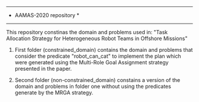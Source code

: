 ***************************************************************
* AAMAS-2020 repository                                       *
***************************************************************

This repository constinas the domain and problems used in:
"Task Allocation Strategy for Heterogeneous Robot Teams in Offshore Missions"

1. First folder (constrained_domain) contains the domain and problems that consider 
   the predicate "robot_can_cat" to implement the plan which were generated using the 
   Multi-Role Goal Assignment strategy presented in the paper.

2. Second folder (non-constrained_domain) constains a version of the domain and problems
   in folder one without using the predicates generate by  the MRGA strategy.
